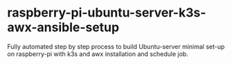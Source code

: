 # raspberry-pi-ubuntu-server-k3s-awx-ansible-setup
Fully automated step by step process to build Ubuntu-server minimal set-up on raspberry-pi with k3s and awx installation and schedule job.
